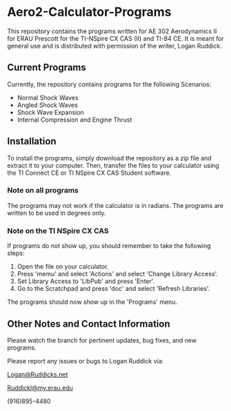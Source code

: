 # Aero2-Calculator-Programs
This repository contains the programs written for AE 302 Aerodynamics II for ERAU Prescott for the TI-NSpire CX CAS (II) and TI-84 CE.
It is meant for general use and is distributed with permission of the writer, Logan Ruddick.

## Current Programs
Currently, the repository contains programs for the following Scenarios:
* Normal Shock Waves
* Angled Shock Waves
* Shock Wave Expansion
* Internal Compression and Engine Thrust

## Installation
To install the programs, simply download the repository as a zip file and extract it to your computer. Then, transfer the files to your calculator using the TI Connect CE or TI NSpire CX CAS Student software.

### Note on all programs
The programs may not work if the calculator is in radians. The programs are written to be used in degrees only.

### Note on the TI NSpire CX CAS
If programs do not show up, you should remember to take the following steps:
1. Open the file on your calculator.
2. Press 'memu' and select 'Actions' and select 'Change Library Access'.
3. Set Library Access to 'LibPub' and press 'Enter'.
4. Go to the Scratchpad and press 'doc' and select 'Refresh Libraries'.

The programs should now show up in the 'Programs' menu.

## Other Notes and Contact Information
Please watch the branch for pertinent updates, bug fixes, and new programs.

Please report any issues or bugs to Logan Ruddick via:

Logan@Ruddicks.net

Ruddickl@my.erau.edu

(916)895-4480
